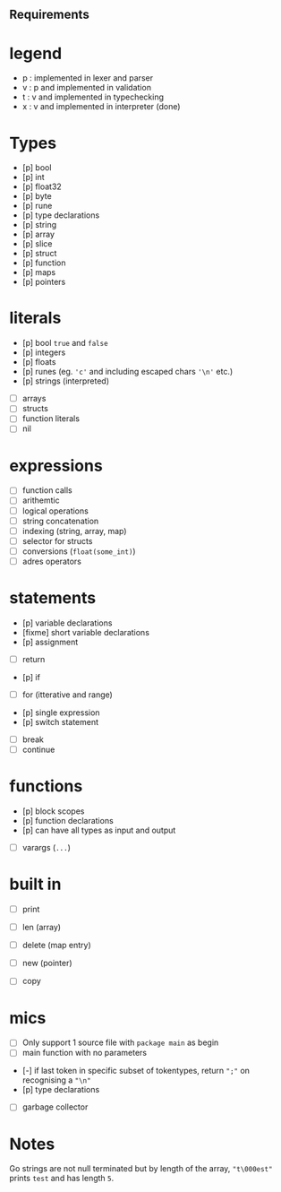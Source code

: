 ## Requirements
# legend
- p : implemented in lexer and parser
- v : p and implemented in validation
- t : v and implemented in typechecking
- x : v and implemented in interpreter (done)

# Types
- [p] bool
- [p] int
- [p] float32
- [p] byte
- [p] rune
- [p] type declarations
- [p] string
- [p] array
- [p] slice
- [p] struct
- [p] function
- [p] maps
- [p] pointers

# literals
- [p] bool `true` and `false`
- [p] integers
- [p] floats
- [p] runes (eg. `'c'` and including escaped chars `'\n'` etc.)
- [p] strings (interpreted)
- [ ] arrays
- [ ] structs
- [ ] function literals
- [ ] nil

# expressions
- [ ] function calls
- [ ] arithemtic
- [ ] logical operations
- [ ] string concatenation
- [ ] indexing (string, array, map)
- [ ] selector for structs
- [ ] conversions (`float(some_int)`)
- [ ] adres operators

# statements
- [p] variable declarations
- [fixme] short variable declarations
- [p] assignment
- [ ] return
- [p] if
- [ ] for (itterative and range)
- [p] single expression
- [p] switch statement
- [ ] break
- [ ] continue

# functions
- [p] block scopes
- [p] function declarations
- [p] can have all types as input and output
- [ ] varargs (`...`)

# built in
- [ ] print
- [ ] len (array)
- [ ] delete (map entry)
- [ ] new (pointer)
- [ ] copy


# mics
- [ ] Only support 1 source file with `package main` as begin
- [ ] main function with no parameters
- [-] if last token in specific subset of tokentypes, return `";"` on recognising a `"\n"`
- [p] type declarations
- [ ] garbage collector

# Notes
Go strings are not null terminated but by length of the array, `"t\000est"` prints `test` and has length `5`.